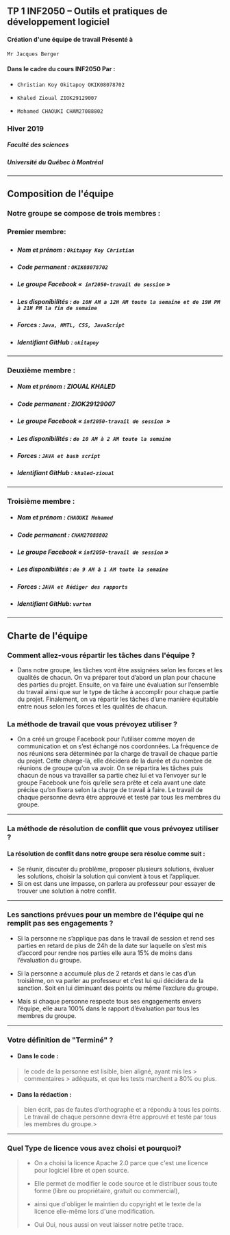 ## TP 1 INF2050 – Outils et pratiques de développement logiciel

#### Création d'une équipe de travail  Présenté à
`Mr Jacques Berger`

#### Dans le cadre du cours INF2050  Par :

- `Christian Koy Okitapoy OKIK08078702`

 - `Khaled Zioual ZIOK29129007`

 - `Mohamed CHAOUKI CHAM27088802`

### Hiver 2019

##### Faculté des sciences
##### Université du Québec à Montréal
---


##  Composition de l'équipe 
### Notre groupe se compose de trois membres :

### Premier membre:

##### 

 

- ##### Nom et prénom : `Okitapoy Koy Christian`

- ##### Code permanent : `OKIK08078702`

- ##### Le groupe Facebook «` inf2050-travail de session` »

- #####  Les disponibilités : `de 10H AM a 12H AM toute la semaine et de 19H PM à 21H PM la fin de semaine`

- #####  Forces : `Java, HMTL, CSS, JavaScript`

- #####  Identifiant GitHub :  `okitapoy`
---
### Deuxième membre :

- #####   Nom et prénom : ZIOUAL KHALED

- #####   Code permanent : ZIOK29129007

- #####   Le groupe Facebook « `inf2050-travail de session `»


- #####   Les disponibilités : `de 10 AM à 2 AM toute la semaine`

- #####   Forces : `JAVA et bash script`

- #####   Identifiant GitHub : `khaled-zioual`
---

### Troisième membre :

- #####  Nom et prénom : `CHAOUKI Mohamed`

- #####  Code permanent : `CHAM27088802`

- #####  Le groupe Facebook « `inf2050-travail de session` »

- #####  Les disponibilités : `de 9 AM à 1 AM toute la semaine`

- #####  Forces : `JAVA et Rédiger des rapports`

- #####  Identifiant GitHub: `vurten`
- --

## Charte de l'équipe

### Comment allez-vous répartir les tâches dans l'équipe ?

 - Dans notre groupe, les tâches vont être assignées selon les forces et les qualités de chacun. On
   va préparer tout d’abord un plan pour chacune des parties du projet. Ensuite, on va faire une
   évaluation sur l’ensemble du travail ainsi que sur le type de tâche à accomplir pour chaque
   partie du projet. Finalement, on va répartir les tâches d’une manière équitable entre nous selon
   les forces et les qualités de chacun.

### La méthode de travail que vous prévoyez utiliser ?

 - On a créé un groupe Facebook pour l’utiliser comme moyen de communication et on s’est
   échangé nos coordonnées. La fréquence de nos réunions sera déterminée par la charge de
   travail de chaque partie du projet. Cette charge-là, elle décidera de la durée et du nombre de
   réunions de groupe qu’on va avoir. On se répartira les tâches puis chacun de nous va travailler
   sa partie chez lui et va l’envoyer sur le groupe Facebook une fois qu’elle sera prête et cela avant 
   une date précise qu’on fixera selon la charge de travail à faire. Le travail de chaque personne
   devra être approuvé et testé par tous les membres du groupe.
 
---
### La méthode de résolution de conflit que vous prévoyez utiliser ?

#### La résolution de conflit dans notre groupe sera résolue comme suit :

- Se réunir, discuter du problème, proposer plusieurs solutions, évaluer les solutions, choisir la
solution qui convient à tous et l’appliquer.
 - Si on est dans une impasse, on parlera au professeur pour essayer de trouver une solution à
notre conflit.

---
### Les sanctions prévues pour un membre de l'équipe qui ne remplit pas ses engagements ?

 - Si la personne ne s’applique pas dans le travail de session et rend ses parties en retard de plus
   de 24h de la date sur laquelle on s’est mis d’accord pour rendre nos parties elle aura 15% de
   moins dans l’évaluation du groupe.

 - Si la personne a accumulé plus de 2 retards et dans le cas d’un troisième, on va parler au
   professeur et c’est lui qui décidera de la sanction. Soit en lui diminuant des points ou même
   l’exclure du groupe.

 - Mais si chaque personne respecte tous ses engagements envers l’équipe, elle aura 100% dans le
   rapport d’évaluation par tous les membres du groupe.

---
### Votre définition de "Terminé" ?

 - #### Dans le code : 
 > le code de la personne est lisible, bien aligné, ayant mis les > commentaires > 
> adéquats, et que les tests marchent a 80% ou plus.

 - #### Dans la rédaction : 
 >bien écrit, pas de fautes d’orthographe et a répondu à tous les points.
 >Le travail de chaque personne devra être approuvé et testé par tous les membres du groupe.>
---
### Quel Type de licence vous avez choisi et pourquoi?

>  - On a choisi la licence Apache 2.0 parce que c'est une licence pour
> logiciel libre et open source.
> 
>  - Elle permet de modifier le code source et le distribuer sous toute
> forme (libre ou propriétaire, gratuit ou commercial),
> 
>  - ainsi que d'obliger le maintien du copyright et le texte de la licence
> elle-même lors d'une modification.
> 
>  - Oui Oui, nous aussi on veut laisser notre petite trace.
